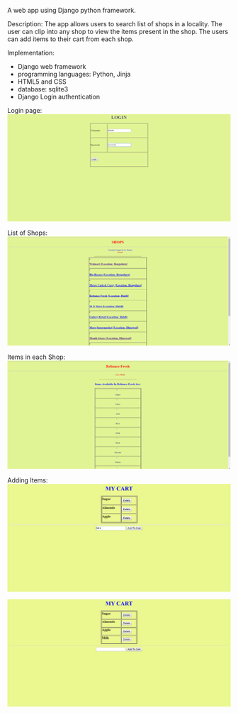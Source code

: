 A web app using Django python framework.

Description:
  The app allows users to search list of shops in a locality.
  The user can clip into any shop to view the items present in the shop.
  The users can add items to their cart from each shop.

Implementation:
  - Django web framework
  - programming languages: Python, Jinja
  - HTML5 and CSS
  - database: sqlite3
  - Django Login authentication

Login page:
![](/images/1_login.png)

List of Shops:
![](/images/2_shops_list.png)

Items in each Shop:
![](/images/3_items_list.png)

Adding Items:
![](/images/1_before.png)

![](/images/2_after.png)
